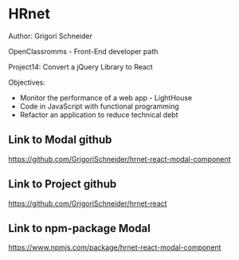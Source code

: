 # HRnet

Author: Grigori Schneider

OpenClassromms - Front-End developer path

Project14: Convert a jQuery Library to React

Objectives:

- Monitor the performance of a web app - LightHouse
- Code in JavaScript with functional programming
- Refactor an application to reduce technical debt

## Link to Modal github

https://github.com/GrigoriSchneider/hrnet-react-modal-component

## Link to Project github

https://github.com/GrigoriSchneider/hrnet-react

## Link to npm-package Modal

https://www.npmjs.com/package/hrnet-react-modal-component
